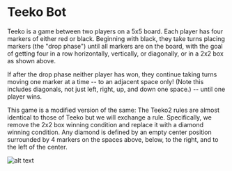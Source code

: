 # Teeko Bot
 
Teeko is a game between two players on a 5x5 board. Each player has four markers of either red or black. Beginning with black, they take turns placing markers (the "drop phase") until all markers are on the board, with the goal of getting four in a row horizontally, vertically, or diagonally, or in a 2x2 box as shown above.

If after the drop phase neither player has won, they continue taking turns moving one marker at a time -- to an adjacent space only! (Note this includes diagonals, not just left, right, up, and down one space.) -- until one player wins.

This game is a modified version of the same:
The Teeko2 rules are almost identical to those of Teeko but we will exchange a rule. Specifically, we remove the 2x2 box winning condition and replace it with a diamond winning condition. Any diamond is defined by an empty center position surrounded by 4 markers on the spaces above, below, to the right, and to the left of the center. 

![alt text](https://upload.wikimedia.org/wikipedia/commons/5/5d/Teeko_board.jpg)
